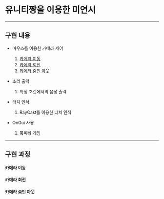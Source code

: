 # 유니티짱을 이용한 미연시 
------------
## 구현 내용
* 마우스를 이용한 카메라 제어
  1. [카메라 이동](#카메라이동)
  2. [카메라 회전](#카메라회전)
  3. [카메라 줌인 아웃](#카메라줌인아웃)

* 소리 출력
  1. 특정 조건에서의 음성 출력

* 터치 인식
  1. RayCast를 이용한 터치 인식

 * OnGui 사용
   1. 묵찌빠 게임
-------------
## 구현 과정
#### 카메라 이동 
#### 카메라 회전
#### 카메라 줌인 아웃
